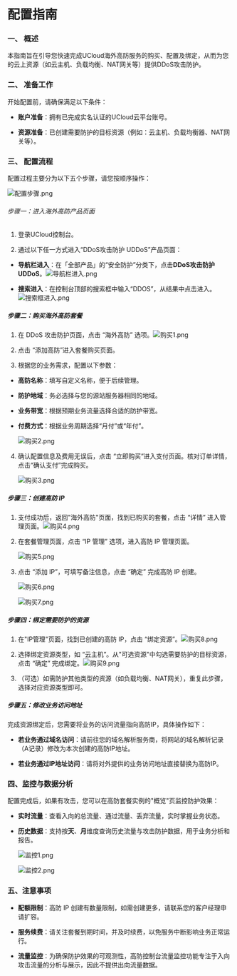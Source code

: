 # 配置指南

 

### **一、 概述**​

本指南旨在引导您快速完成UCloud海外高防服务的购买、配置及绑定，从而为您的云上资源（如云主机、负载均衡、NAT网关等）提供DDoS攻击防护。

### **二、 准备工作**

开始配置前，请确保满足以下条件：

- **账户准备**​：拥有已完成实名认证的UCloud云平台账号。

- ​**资源准备**​：已创建需要防护的目标资源（例如：云主机、负载均衡器、NAT网关等）。

### **三、 配置流程**​

配置过程主要分为以下五个步骤，请您按顺序操作：

![配置步骤.png](/images/uads-unlimited/配置步骤.png)

###### 步骤一：进入海外高防产品页面

1. 登录UCloud控制台。

2. 通过以下任一方式进入“DDoS攻击防护 UDDoS”产品页面：
- **导航栏进入**​：在「全部产品」的“安全防护”分类下，点击 ​**DDoS攻击防护 UDDoS​**。![导航栏进入.png](/images/uads-unlimited/导航栏进入.png)

- **搜索进入**​：在控制台顶部的搜索框中输入“DDOS”，从结果中点击进入。![搜索框进入.png](/images/uads-unlimited/搜索框进入.png)

##### 步骤二：购买海外高防套餐

1. 在 DDoS 攻击防护页面，点击 “海外高防” 选项。![购买1.png](/images/uads-unlimited/购买1.png)

2. 点击 “添加高防”进入套餐购买页面。

3. 根据您的业务需求，配置以下参数：
- ​**高防名称**​：填写自定义名称，便于后续管理。

- ​**防护地域**​：​务必选择与您的源站服务器相同的地域。

- **业务带宽**​：根据预期业务流量选择合适的防护带宽。

- ​**付费方式**​：根据业务周期选择“月付”或“年付”。
  
  ![购买2.png](/images/uads-unlimited/购买2.png)
4. 确认配置信息及费用无误后，点击 “立即购买”进入支付页面。核对订单详情，点击“确认支付”完成购买。
   
   ![购买3.png](/images/uads-unlimited/购买3.png)

##### 步骤三：创建高防 IP

1. 支付成功后，返回"海外高防"页面，找到已购买的套餐，点击 “详情” 进入管理页面。![购买4.png](/images/uads-unlimited/购买4.png)

2. 在套餐管理页面，点击 “IP 管理” 选项，进入高防 IP 管理页面。
   
   ![购买5.png](/images/uads-unlimited/购买5.png)

3. 点击 “添加 IP”，可填写备注信息，点击 “确定” 完成高防 IP 创建。
   
   ![购买6.png](/images/uads-unlimited/购买6.png)
   
   ![购买7.png](/images/uads-unlimited/购买7.png)

##### 步骤四：绑定需要防护的资源

1. 在"IP管理"页面，找到已创建的高防 IP，点击 “绑定资源”。![购买8.png](/images/uads-unlimited/购买8.png)

2. 选择绑定资源类型，如 “云主机”。从"可选资源"中勾选需要防护的目标资源，点击 “确定” 完成绑定。![购买9.png](/images/uads-unlimited/购买9.png)

3. （可选）如需防护其他类型的资源（如负载均衡、NAT网关），重复此步骤，选择对应资源类型即可。

##### 步骤五：修改业务访问地址

完成资源绑定后，您需要将业务的访问流量指向高防IP，具体操作如下：

- ​**若业务通过域名访问**​：请前往您的域名解析服务商，将网站的域名解析记录（A记录）修改为本次创建的高防IP地址。

- ​**若业务通过IP地址访问**​：请将对外提供的业务访问地址直接替换为高防IP。

### 四、监控与数据分析

配置完成后，如果有攻击，您可以在高防套餐实例的"概览"页监控防护效果：

- ​**实时流量**​：查看入向的总流量、通过流量、丢弃流量，实时掌握业务状态。

- ​**历史数据**​：支持按**天**、**月**维度查询历史流量与攻击防护数据，用于业务分析和报告。
  
  ![监控1.png](/images/uads-unlimited/监控1.png)
  
  ![监控2.png](/images/uads-unlimited/监控2.png)

### 五、注意事项

- **配额限制**​：高防 IP 创建有数量限制，如需创建更多，请联系您的客户经理申请扩容。

- **服务续费**​：请关注套餐到期时间，并及时续费，以免服务中断影响业务正常运行。

- **流量监控**：为确保防护效果的可观测性，高防控制台流量监控功能专注于入向攻击流量的分析与展示，因此不提供出向流量数据。
